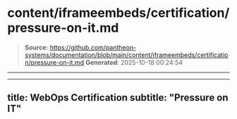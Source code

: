 # content/iframeembeds/certification/pressure-on-it.md

> **Source**: https://github.com/pantheon-systems/documentation/blob/main/content/iframeembeds/certification/pressure-on-it.md
> **Generated**: 2025-10-18 00:24:54

---

---
title: WebOps Certification
subtitle: "Pressure on IT"
---

<Partial file="certification-guide/pressure-on-it.md" />

